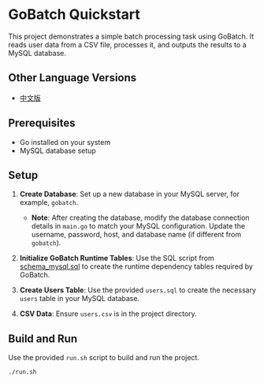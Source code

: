 # GoBatch Quickstart

This project demonstrates a simple batch processing task using GoBatch. It reads user data from a CSV file, processes it, and outputs the results to a MySQL database.

## Other Language Versions

- [中文版](README_zh.md)

## Prerequisites

- Go installed on your system
- MySQL database setup

## Setup

1. **Create Database**: Set up a new database in your MySQL server, for example, `gobatch`.
   - **Note**: After creating the database, modify the database connection details in `main.go` to match your MySQL configuration. Update the username, password, host, and database name (if different from `gobatch`).

2. **Initialize GoBatch Runtime Tables**: Use the SQL script from [schema_mysql.sql](https://github.com/chararch/gobatch/blob/master/sql/schema_mysql.sql) to create the runtime dependency tables required by GoBatch.

3. **Create Users Table**: Use the provided `users.sql` to create the necessary `users` table in your MySQL database.

4. **CSV Data**: Ensure `users.csv` is in the project directory.

## Build and Run

Use the provided `run.sh` script to build and run the project.

```bash
./run.sh
```
